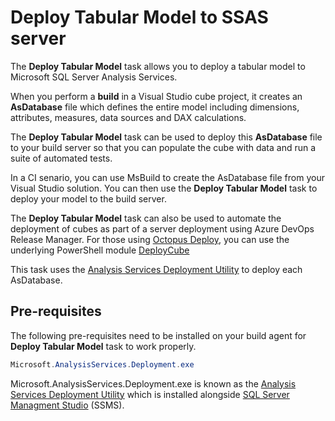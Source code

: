 # Deploy Tabular Model to  SSAS server

The **Deploy Tabular Model** task allows you to deploy a tabular model to Microsoft SQL Server Analysis Services.

When you perform a **build** in a Visual Studio cube project, it creates an **AsDatabase** file which defines the entire model including dimensions, attributes, measures, data sources and DAX calculations.

The **Deploy Tabular Model** task can be used to deploy this **AsDatabase** file to your build server so that you can populate the cube with data and run a suite of automated tests.

In a CI senario, you can use MsBuild to create the AsDatabase file from your Visual Studio solution.  You can then use the **Deploy Tabular Model** task to deploy your model to the build server.

The **Deploy Tabular Model** task can also be used to automate the deployment of cubes as part of a server deployment using Azure DevOps Release Manager.  For those using [Octopus Deploy](https://octopus.com/), you can use the underlying PowerShell module [DeployCube](https://github.com/DrJohnT/DeployCube)

This task uses the [Analysis Services Deployment Utility](https://docs.microsoft.com/en-us/sql/analysis-services/multidimensional-models/deploy-model-solutions-with-the-deployment-utility?view=sql-server-2017) to deploy each AsDatabase.

## Pre-requisites

The following pre-requisites need to be installed on your build agent for **Deploy Tabular Model** task to work properly.

~~~~~~~~~~~~~~~~~~~~~~~~~~~~~~~~~~~~~~~~~~~~~~~~~~~~~~~~~~~~~~~~~~~~~ powershell
Microsoft.AnalysisServices.Deployment.exe
~~~~~~~~~~~~~~~~~~~~~~~~~~~~~~~~~~~~~~~~~~~~~~~~~~~~~~~~~~~~~~~~~~~~~~~~~~~~~~~~

Microsoft.AnalysisServices.Deployment.exe is known as the [Analysis Services Deployment Utility](https://docs.microsoft.com/en-us/sql/analysis-services/multidimensional-models/deploy-model-solutions-with-the-deployment-utility?view=sql-server-2017) which is installed alongside [SQL Server Managment Studio](https://docs.microsoft.com/en-us/sql/ssms/download-sql-server-management-studio-ssms?view=sql-server-2017) (SSMS).

